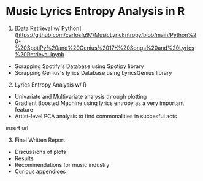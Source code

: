 # Music Lyrics Entropy Analysis in R

1. [Data Retrieval w/ Python](https://github.com/carlosfg97/MusicLyricEntropy/blob/main/Python%20-%20SpotiPy%20and%20Genius%2017K%20Songs%20and%20Lyrics%20Retrieval.ipynb
* Scrapping Spotify's Database using Spotipy library
* Scrapping Genius's lyrics Database using LyricsGenius library

2. Lyrics Entropy Analysis w/ R
* Univariate and Multivariate analysis through plotting
* Gradient Boosted Machine using lyrics entropy as a very important feature
* Artist-level PCA analysis to find commonalities in succesful acts

insert url

3. Final Written Report
* Discussions of plots
* Results
* Recommendations for music industry
* Curious appendices
